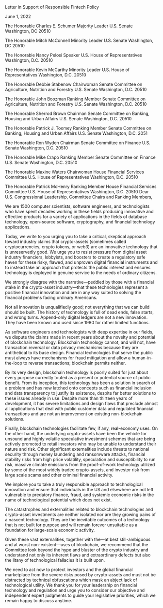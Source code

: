 Letter in Support of Responsible Fintech Policy

June 1, 2022

The Honorable Charles E. Schumer
Majority Leader
U.S. Senate
Washington, DC 20510

The Honorable Mitch McConnell
Minority Leader
U.S. Senate
Washington, DC 20510

The Honorable Nancy Pelosi
Speaker
U.S. House of Representatives
Washington, D.C. 20510

The Honorable Kevin McCarthy
Minority Leader
U.S. House of Representatives
Washington, D.C. 20510

The Honorable Debbie Stabenow
Chairwoman
Senate Committee on Agriculture, Nutrition and Forestry
U.S. Senate
Washington, D.C. 20510

The Honorable John Boozman
Ranking Member
Senate Committee on Agriculture, Nutrition and Forestry
U.S. Senate
Washington, D.C. 20510

The Honorable Sherrod Brown
Chairman
Senate Committee on Banking, Housing and Urban Affairs
U.S. Senate
Washington, D.C. 20510

The Honorable Patrick J. Toomey
Ranking Member
Senate Committee on Banking, Housing and Urban Affairs
U.S. Senate
Washington, D.C. 2051

The Honorable Ron Wyden
Chairman
Senate Committee on Finance
U.S. Senate
Washington, D.C. 20510

The Honorable Mike Crapo
Ranking Member
Senate Committee on Finance
U.S. Senate
Washington, D.C. 20510

The Honorable Maxine Waters
Chairwoman
House Financial Services Committee
U.S. House of Representatives
Washington, D.C. 20510

The Honorable Patrick McHenry
Ranking Member
House Financial Services Committee
U.S. House of Representatives
Washington, D.C. 20510
Dear U.S. Congressional Leadership, Committee Chairs and Ranking Members,

We are 1500 computer scientists, software engineers, and technologists who have spent decades working in these fields producing innovative and effective products for a variety of applications in the fields of database technology, open-source software, cryptography, and financial technology applications.

Today, we write to you urging you to take a critical, skeptical approach toward industry claims that crypto-assets (sometimes called cryptocurrencies, crypto tokens, or web3) are an innovative technology that is unreservedly good. We urge you to resist pressure from digital asset industry financiers, lobbyists, and boosters to create a regulatory safe haven for these risky, flawed, and unproven digital financial instruments and to instead take an approach that protects the public interest and ensures technology is deployed in genuine service to the needs of ordinary citizens.

We strongly disagree with the narrative—peddled by those with a financial stake in the crypto-asset industry—that these technologies represent a positive financial innovation and are in any way suited to solving the financial problems facing ordinary Americans.

Not all innovation is unqualifiedly good; not everything that we can build should be built. The history of technology is full of dead ends, false starts, and wrong turns. Append-only digital ledgers are not a new innovation. They have been known and used since 1980 for rather limited functions.

As software engineers and technologists with deep expertise in our fields, we dispute the claims made in recent years about the novelty and potential of blockchain technology. Blockchain technology cannot, and will not, have transaction reversal or data privacy mechanisms because they are antithetical to its base design. Financial technologies that serve the public must always have mechanisms for fraud mitigation and allow a human-in-the-loop to reverse transactions; blockchain permits neither.

By its very design, blockchain technology is poorly suited for just about every purpose currently touted as a present or potential source of public benefit. From its inception, this technology has been a solution in search of a problem and has now latched onto concepts such as financial inclusion and data transparency to justify its existence, despite far better solutions to these issues already in use. Despite more than thirteen years of development, it has severe limitations and design flaws that preclude almost all applications that deal with public customer data and regulated financial transactions and are not an improvement on existing non-blockchain solutions.

Finally, blockchain technologies facilitate few, if any, real-economy uses. On the other hand, the underlying crypto-assets have been the vehicle for unsound and highly volatile speculative investment schemes that are being actively promoted to retail investors who may be unable to understand their nature and risk. Other significant externalities include threats to national security through money laundering and ransomware attacks, financial stability risks from high price volatility, speculation and susceptibility to run risk, massive climate emissions from the proof-of-work technology utilized by some of the most widely traded crypto-assets, and investor risk from large scale scams and other criminal financial activity.

We implore you to take a truly responsible approach to technological innovation and ensure that individuals in the US and elsewhere are not left vulnerable to predatory finance, fraud, and systemic economic risks in the name of technological potential which does not exist.

The catastrophes and externalities related to blockchain technologies and crypto-asset investments are neither isolated nor are they growing pains of a nascent technology. They are the inevitable outcomes of a technology that is not built for purpose and will remain forever unsuitable as a foundation for large-scale economic activity.

Given these vast externalities, together with the—at best still-ambiguous and at worst non-existent—uses of blockchain, we recommend that the Committee look beyond the hype and bluster of the crypto industry and understand not only its inherent flaws and extraordinary defects but also the litany of technological fallacies it is built upon.

We need to act now to protect investors and the global financial marketplace from the severe risks posed by crypto-assets and must not be distracted by technical obfuscations which mask an abject lack of technological utility. We thank you for your leadership on financial technology and regulation and urge you to consider our objective and independent expert judgments to guide your legislative priorities, which we remain happy to discuss anytime.
